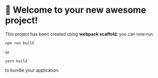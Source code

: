 # 🚀 Welcome to your new awesome project! 

This project has been created using **webpack scaffold**, you can now run

```
npm run build
```

or

```
yarn build
```

to bundle your application.
